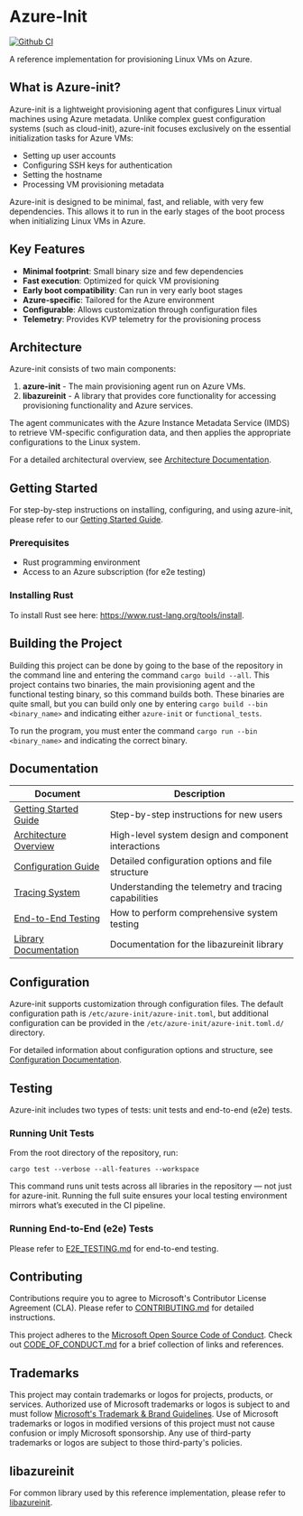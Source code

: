 # Azure-Init

[![Github CI](https://github.com/Azure/azure-init/actions/workflows/ci.yaml/badge.svg)](https://github.com/Azure/azure-init/actions)

A reference implementation for provisioning Linux VMs on Azure.

## What is Azure-init?

Azure-init is a lightweight provisioning agent that configures Linux virtual machines using Azure metadata.
Unlike complex guest configuration systems (such as cloud-init), azure-init focuses exclusively on the essential initialization tasks for Azure VMs:

- Setting up user accounts
- Configuring SSH keys for authentication
- Setting the hostname
- Processing VM provisioning metadata

Azure-init is designed to be minimal, fast, and reliable, with very few dependencies.
This allows it to run in the early stages of the boot process when initializing Linux VMs in Azure.

## Key Features

- **Minimal footprint**: Small binary size and few dependencies
- **Fast execution**: Optimized for quick VM provisioning
- **Early boot compatibility**: Can run in very early boot stages
- **Azure-specific**: Tailored for the Azure environment
- **Configurable**: Allows customization through configuration files
- **Telemetry**: Provides KVP telemetry for the provisioning process

## Architecture

Azure-init consists of two main components:

1. **azure-init** - The main provisioning agent run on Azure VMs.
2. **libazureinit** - A library that provides core functionality for accessing provisioning functionality and Azure services.

The agent communicates with the Azure Instance Metadata Service (IMDS) to retrieve VM-specific configuration data, and then applies the appropriate configurations to the Linux system.

For a detailed architectural overview, see [Architecture Documentation](doc/architecture.md).

## Getting Started

For step-by-step instructions on installing, configuring, and using azure-init, please refer to our [Getting Started Guide](doc/getting_started.md).

### Prerequisites

- Rust programming environment
- Access to an Azure subscription (for e2e testing)

### Installing Rust

To install Rust see here: https://www.rust-lang.org/tools/install.

## Building the Project

Building this project can be done by going to the base of the repository in the command line and entering the command `cargo build --all`.
This project contains two binaries, the main provisioning agent and the functional testing binary, so this command builds both.
These binaries are quite small, but you can build only one by entering `cargo build --bin <binary_name>` and indicating either `azure-init` or `functional_tests`.

To run the program, you must enter the command `cargo run --bin <binary_name>` and indicating the correct binary.

## Documentation

| Document | Description |
|----------|-------------|
| [Getting Started Guide](doc/getting_started.md) | Step-by-step instructions for new users |
| [Architecture Overview](doc/architecture.md) | High-level system design and component interactions |
| [Configuration Guide](doc/configuration.md) | Detailed configuration options and file structure |
| [Tracing System](doc/libazurekvp.md) | Understanding the telemetry and tracing capabilities |
| [End-to-End Testing](doc/E2E_TESTING.md) | How to perform comprehensive system testing |
| [Library Documentation](libazureinit/README.md) | Documentation for the libazureinit library |

## Configuration

Azure-init supports customization through configuration files.
The default configuration path is `/etc/azure-init/azure-init.toml`, but additional configuration can be provided in the `/etc/azure-init/azure-init.toml.d/` directory.

For detailed information about configuration options and structure, see [Configuration Documentation](doc/configuration.md).

## Testing

Azure-init includes two types of tests: unit tests and end-to-end (e2e) tests.

### Running Unit Tests

From the root directory of the repository, run:

```
cargo test --verbose --all-features --workspace
```

This command runs unit tests across all libraries in the repository — not just for azure-init.
Running the full suite ensures your local testing environment mirrors what’s executed in the CI pipeline.

### Running End-to-End (e2e) Tests
Please refer to [E2E_TESTING.md](doc/E2E_TESTING.md) for end-to-end testing.

## Contributing

Contributions require you to agree to Microsoft's Contributor License Agreement (CLA).
Please refer to [CONTRIBUTING.md](CONTRIBUTING.md) for detailed instructions.

This project adheres to the [Microsoft Open Source Code of Conduct](https://opensource.microsoft.com/codeofconduct/).
Check out [CODE_OF_CONDUCT.md](CODE_OF_CONDUCT.md) for a brief collection of links and references.

## Trademarks

This project may contain trademarks or logos for projects, products, or services. Authorized use of Microsoft 
trademarks or logos is subject to and must follow 
[Microsoft's Trademark & Brand Guidelines](https://www.microsoft.com/en-us/legal/intellectualproperty/trademarks/usage/general).
Use of Microsoft trademarks or logos in modified versions of this project must not cause confusion or imply Microsoft sponsorship.
Any use of third-party trademarks or logos are subject to those third-party's policies.

## libazureinit

For common library used by this reference implementation, please refer to [libazureinit](https://github.com/Azure/azure-init/tree/main/libazureinit/).
